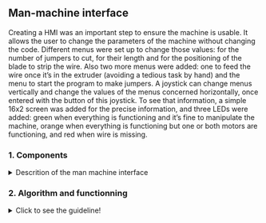 ## **Man-machine interface**

Creating a HMI was an important step to ensure the machine is usable. It allows the user to change the parameters of the machine without changing the code. Different menus were set up to change those values: for the number of jumpers to cut, for their length and for the positioning of the blade to strip the wire. Also two more menus were added: one to feed the wire once it’s in the extruder (avoiding a tedious task by hand) and the menu to start the program to make jumpers. A joystick can change menus vertically and change the values of the menus concerned horizontally, once entered with the button of this joystick. To see that information, a simple 16x2 screen was added for the precise information, and three LEDs were added: green when everything is functioning and it’s fine to manipulate the machine, orange when everything is functioning but one or both motors are functioning, and red when wire is missing.

 ### **1. Components**
<details>
  <summary>Descrition of the man machine interface</summary>
 
 ![Man machine interface](https://github.com/BenoitGI/Jumper-Machine-/blob/main/Sources/Images/MMI%20organization.PNG)
 
 </details>
 
 ### **2. Algorithm and functionning**
<details>
  <summary>Click to see the guideline!</summary>
 
 ![Man machine interface guidelines](https://github.com/BenoitGI/Jumper-Machine-/blob/main/Sources/Images/Man-machine%20interface%20guidelines.png)
</details>
